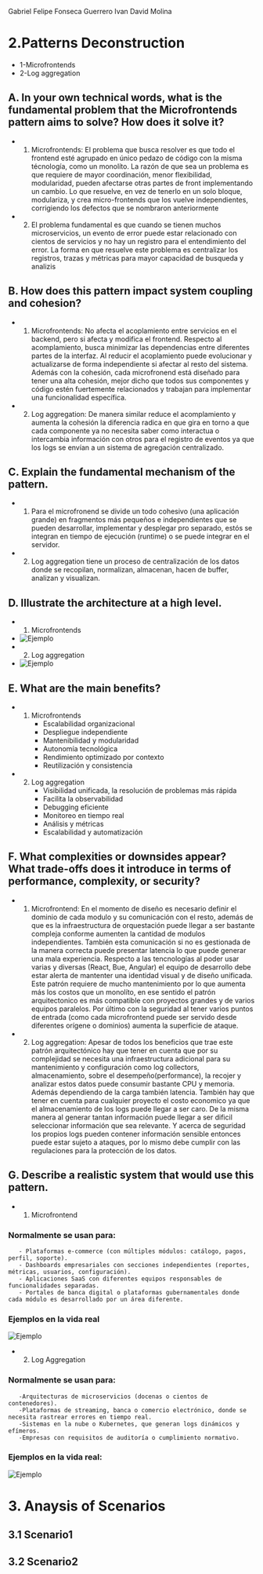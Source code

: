 Gabriel Felipe Fonseca Guerrero
Ivan David Molina
# 2.Patterns Deconstruction
- 1-Microfrontends 
- 2-Log aggregation
## A. In your own technical words, what is the fundamental problem that the Microfrontends pattern aims to solve? How does it solve it?
- 1) Microfrontends: El problema que busca resolver es que todo el frontend esté agrupado en único pedazo de código con la misma técnología, como un monolíto. La razón de que sea un problema es que requiere de mayor coordinación, menor flexibilidad, modularidad, pueden afectarse otras partes de front implementando un cambio. Lo que resuelve, en vez de tenerlo en un solo bloque, modulariza, y crea micro-frontends que los vuelve independientes, corrigiendo los defectos que se nombraron anteriormente
- 2) El problema fundamental es que cuando se tienen muchos microservicios, un evento de error puede estar relacionado con cientos de servicios y no hay un registro para el entendimiento del error. La forma en que resuelve este problema es centralizar los registros, trazas y métricas para mayor capacidad de busqueda y analizis 
## B. How does this pattern impact system coupling and cohesion? 
- 1) Microfrontends: No afecta el acoplamiento entre servicios en el backend, pero si afecta y modifica el frontend. Respecto al acomplamiento, busca minimizar las dependencias entre diferentes partes de la interfaz. Al reducir el acoplamiento puede evolucionar y actualizarse de forma independiente si afectar al resto del sistema. Además con la cohesión, cada microfronend está diseñado para tener una alta cohesión, mejor dicho que todos sus componentes y código estén fuertemente relacionados y trabajan para implementar una funcionalidad específica.
- 2) Log aggregation: De manera similar reduce el acomplamiento y aumenta la cohesión la diferencia radica en que gira en torno a que cada componente ya no necesita saber como interactua o intercambia información con otros para el registro de eventos ya que los logs se envían a un sistema de agregación centralizado.
## C. Explain the fundamental mechanism of the pattern.
- 1) Para el microfronend se divide un todo cohesivo (una aplicación grande) en fragmentos más pequeños e independientes que se pueden desarrollar, implementar y desplegar pro separado, estós se integran en tiempo de ejecución (runtime) o se puede integrar en el servidor.
- 2) Log aggregation tiene un proceso de centralización de los datos donde se recopilan, normalizan, almacenan, hacen de buffer, analizan y visualizan.
## D. Illustrate the architecture at a high level. 
- 1) Microfrontends
- ![Ejemplo](microfrontend.PNG)
- 2) Log aggregation
- ![Ejemplo](log_aggregation.PNG)
## E. What are the main benefits? 
- 1) Microfrontends
       - Escalabilidad organizacional
       - Despliegue independiente
       - Mantenibilidad y modularidad
       - Autonomía tecnológica
       - Rendimiento optimizado por contexto
       - Reutilización y consistencia
- 2) Log aggregation
       - Visibilidad unificada, la resolución de problemas más rápida
       - Facilita la observabilidad
       - Debugging eficiente
       - Monitoreo en tiempo real
       - Análisis y métricas
       - Escalabilidad y automatización 
## F. What complexities or downsides appear? What trade-offs does it introduce in terms of performance, complexity, or security? 
- 1) Microfrontend: En el momento de diseño es necesario definir el dominio de cada modulo y su comunicación con el resto, además de que es la infraestructura de orquestación puede llegar a ser bastante compleja conforme aumenten la cantidad de modulos independientes. También esta comunicación si no es gestionada de la manera correcta puede presentar latencia lo que puede generar una mala experiencia. Respecto a las tencnologías al poder usar varias y diversas (React, Bue, Angular) el equipo de desarrollo debe estar alerta de mantenter una identidad visual y de diseño unificada. Este patrón requiere de mucho mantenimiento por lo que aumenta más los costos que un monolíto, en ese sentido el patrón arquitectonico es más compatible con proyectos grandes y de varios equipos paralelos.
Por último con la seguridad al tener varios puntos de entrada (como cada microfrontend puede ser servido desde diferentes orígene o dominios) aumenta la superficie de ataque.
- 2) Log aggregation: Apesar de todos los beneficios que trae este patrón arquitectónico hay que tener en cuenta que por su complejidad se necesita una infraestructura adicional para su mantenimiento y configuración como log collectors, almacenamiento, sobre el desempeño(performance), la recojer y analizar estos datos puede consumir bastante CPU y memoria. Además dependiendo de la carga también latencia. También hay que tener en cuenta para cualquier proyecto el costo economico ya que el almacenamiento de los logs puede llegar a ser caro. De la misma manera al generar tantan información puede llegar a ser dificil seleccionar información que sea relevante. Y acerca de seguridad los propios logs pueden contener información sensible entonces puede estar sujeto a ataques, por lo mismo debe cumplir con las regulaciones para la protección de los datos. 
## G. Describe a realistic system that would use this pattern. 
- 1) Microfrontend
### Normalmente se usan para:
       - Plataformas e-commerce (con múltiples módulos: catálogo, pagos, perfil, soporte).
       - Dashboards empresariales con secciones independientes (reportes, métricas, usuarios, configuración).
       - Aplicaciones SaaS con diferentes equipos responsables de funcionalidades separadas.
       - Portales de banca digital o plataformas gubernamentales donde cada módulo es desarrollado por un área diferente.  
### Ejemplos en la vida real
![Ejemplo](microfrontend2.png)
- 2) Log Aggregation
### Normalmente se usan para:
       -Arquitecturas de microservicios (docenas o cientos de contenedores).
       -Plataformas de streaming, banca o comercio electrónico, donde se necesita rastrear errores en tiempo real.
       -Sistemas en la nube o Kubernetes, que generan logs dinámicos y efímeros.
       -Empresas con requisitos de auditoría o cumplimiento normativo.
### Ejemplos en la vida real:
![Ejemplo](log_aggregation2.PNG)
# 3. Anaysis of Scenarios
## 3.1 Scenario1 
## 3.2 Scenario2

